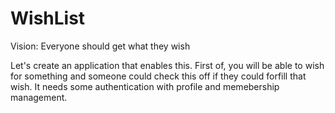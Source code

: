 WishList
========
Vision: Everyone should get what they wish


Let's create an application that enables this.
First of, you will be able to wish for something and someone could check this off if they could forfill that wish.
It needs some authentication with profile and memebership management.


